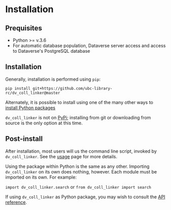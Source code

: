 # Installation

## Prequisites

* Python  >= v.3.6
* For automatic database population, Dataverse server access and access to Dataverse's PostgreSQL database


## Installation
Generally, installation is performed using `pip`:

`pip install git+https://github.com/ubc-library-rc/dv_coll_linker@master`

Alternately, it is possible to install using one of the many other ways to [install Python packages](https://packaging.python.org/en/latest/tutorials/installing-packages/)

`dv_coll_linker` is not on [PyPi](https://pypi.org); installing from git or downloading from source is the only option at this time.

## Post-install

After installation, most users will us the command line script, invoked by `dv_coll_linker`. See the [usage](usage.md) page for more details.

Using the package within Python is the same as any other. Importing `dv_coll_linker` on its own does nothing, however. Each module must be imported on its own. For example:

`import dv_coll_linker.search` or
`from dv_coll_linker import search`

If using `dv_coll_linker` as Python package, you may wish to consult the [API reference](api_reference.md).
